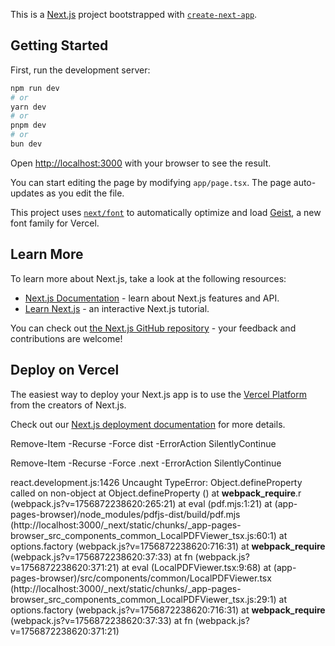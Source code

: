 This is a [Next.js](https://nextjs.org) project bootstrapped with [`create-next-app`](https://nextjs.org/docs/app/api-reference/cli/create-next-app).

## Getting Started

First, run the development server:

```bash
npm run dev
# or
yarn dev
# or
pnpm dev
# or
bun dev
```

Open [http://localhost:3000](http://localhost:3000) with your browser to see the result.

You can start editing the page by modifying `app/page.tsx`. The page auto-updates as you edit the file.

This project uses [`next/font`](https://nextjs.org/docs/app/building-your-application/optimizing/fonts) to automatically optimize and load [Geist](https://vercel.com/font), a new font family for Vercel.

## Learn More

To learn more about Next.js, take a look at the following resources:

- [Next.js Documentation](https://nextjs.org/docs) - learn about Next.js features and API.
- [Learn Next.js](https://nextjs.org/learn) - an interactive Next.js tutorial.

You can check out [the Next.js GitHub repository](https://github.com/vercel/next.js) - your feedback and contributions are welcome!

## Deploy on Vercel

The easiest way to deploy your Next.js app is to use the [Vercel Platform](https://vercel.com/new?utm_medium=default-template&filter=next.js&utm_source=create-next-app&utm_campaign=create-next-app-readme) from the creators of Next.js.

Check out our [Next.js deployment documentation](https://nextjs.org/docs/app/building-your-application/deploying) for more details.

Remove-Item -Recurse -Force dist -ErrorAction SilentlyContinue

Remove-Item -Recurse -Force .next -ErrorAction SilentlyContinue

react.development.js:1426 Uncaught TypeError: Object.defineProperty called on non-object
    at Object.defineProperty (<anonymous>)
    at __webpack_require__.r (webpack.js?v=1756872238620:265:21)
    at eval (pdf.mjs:1:21)
    at (app-pages-browser)/node_modules/pdfjs-dist/build/pdf.mjs (http://localhost:3000/_next/static/chunks/_app-pages-browser_src_components_common_LocalPDFViewer_tsx.js:60:1)
    at options.factory (webpack.js?v=1756872238620:716:31)
    at __webpack_require__ (webpack.js?v=1756872238620:37:33)
    at fn (webpack.js?v=1756872238620:371:21)
    at eval (LocalPDFViewer.tsx:9:68)
    at (app-pages-browser)/src/components/common/LocalPDFViewer.tsx (http://localhost:3000/_next/static/chunks/_app-pages-browser_src_components_common_LocalPDFViewer_tsx.js:29:1)
    at options.factory (webpack.js?v=1756872238620:716:31)
    at __webpack_require__ (webpack.js?v=1756872238620:37:33)
    at fn (webpack.js?v=1756872238620:371:21)